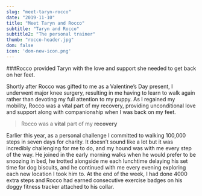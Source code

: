 ```yaml
---
slug: "meet-taryn-rocco"
date: "2019-11-10"
title: "Meet Taryn and Rocco"
subtitle: "Taryn and Rocco"
subtitle2: "The personal trainer"
thumb: "rocco-header.jpg"
dom: false
icon: 'dom-new-icon.png'
---
```


###Rocco provided Taryn with the love and support she needed to get back on her feet. 

Shortly after Rocco was gifted to me as a Valentine’s Day present, I underwent major knee surgery, resulting in me having to learn to walk again rather than devoting my full attention to my puppy. As I regained my mobility, Rocco was a vital part of my recovery, providing unconditional love and support along with companionship when I was back on my feet. 

> Rocco was a **vital** part of my **recovery**

Earlier this year, as a personal challenge I committed to walking 100,000 steps in seven days for charity. It doesn’t sound like a lot but it was incredibly challenging for me to do, and my hound was with me every step of the way. He joined in the early morning walks when he would prefer to be snoozing in bed, he trotted alongside me each lunchtime delaying his set time for dog biscuits, and he continued with me every evening exploring each new location I took him to. At the end of the week, I had done 4000 extra steps and Rocco had earned consecutive exercise badges on his doggy fitness tracker attached to his collar. 